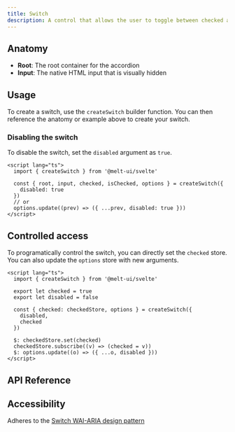 ```yaml
---
title: Switch
description: A control that allows the user to toggle between checked and not checked.
---
```


<script>
    import { APITable, KbdTable } from '$docs/components'
    export let data;
</script>

## Anatomy

- **Root**: The root container for the accordion
- **Input**: The native HTML input that is visually hidden

## Usage

To create a switch, use the `createSwitch` builder function. You can then reference the anatomy or
example above to create your switch.

### Disabling the switch

To disable the switch, set the `disabled` argument as `true`.

```svelte {5,8}
<script lang="ts">
  import { createSwitch } from '@melt-ui/svelte'

  const { root, input, checked, isChecked, options } = createSwitch({
    disabled: true
  })
  // or
  options.update((prev) => ({ ...prev, disabled: true }))
</script>
```

## Controlled access

To programatically control the switch, you can directly set the `checked` store. You can also update
the `options` store with new arguments.

```svelte {12,14}
<script lang="ts">
  import { createSwitch } from '@melt-ui/svelte'

  export let checked = true
  export let disabled = false

  const { checked: checkedStore, options } = createSwitch({
    disabled,
    checked
  })

  $: checkedStore.set(checked)
  checkedStore.subscribe((v) => (checked = v))
  $: options.update((o) => ({ ...o, disabled }))
</script>
```

## API Reference

<APITable data={data.builder} />
<APITable data={data.switch} />

## Accessibility

Adheres to the [Switch WAI-ARIA design pattern](https://www.w3.org/WAI/ARIA/apg/patterns/switch/)

<KbdTable data={data.keyboard} />
